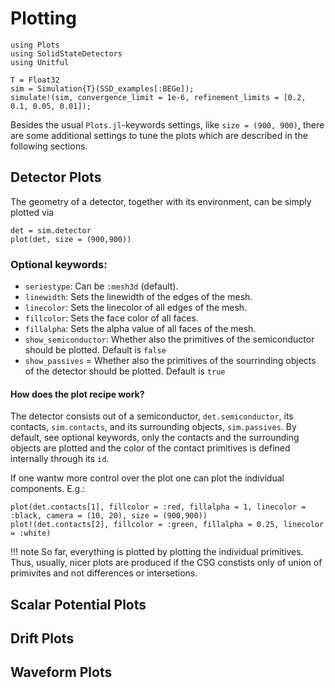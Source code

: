 # Plotting

````@example tutorial
using Plots
using SolidStateDetectors
using Unitful

T = Float32
sim = Simulation{T}(SSD_examples[:BEGe]);
simulate!(sim, convergence_limit = 1e-6, refinement_limits = [0.2, 0.1, 0.05, 0.01]);
````

Besides the usual `Plots.jl`-keywords settings, like `size = (900, 900)`,
there are some additional settings to tune the plots which are described in the following sections.

## Detector Plots

The geometry of a detector, together with its environment, can be simply plotted via
````@example tutorial
det = sim.detector
plot(det, size = (900,900))
````

### Optional keywords:
* `seriestype`: Can be `:mesh3d` (default).
* `linewidth`: Sets the linewidth of the edges of the mesh.
* `linecolor`: Sets the linecolor of all edges of the mesh.
* `fillcolor`: Sets the face color of all faces.
* `fillalpha`: Sets the alpha value of all faces of the mesh.
* `show_semiconductor`: Whether also the primitives of the semiconductor should be plotted. Default is `false`
* `show_passives` = Whether also the primitives of the sourrinding objects of the detector should be plotted. Default is `true`

#### How does the plot recipe work?

The detector consists out of a semiconductor, `det.semiconductor`, its contacts, `sim.contacts`,
and its surrounding objects, `sim.passives`.
By default, see optional keywords, only the contacts and the surrounding objects are plotted
and the color of the contact primitives is defined internally through its `id`.

If one wantw more control over the plot one can plot the individual components. E.g.:

````@example tutorial
plot(det.contacts[1], fillcolor = :red, fillalpha = 1, linecolor = :black, camera = (10, 20), size = (900,900))
plot!(det.contacts[2], fillcolor = :green, fillalpha = 0.25, linecolor = :white)
````

!!! note
    So far, everything is plotted by plotting the individual primitives. Thus, usually, nicer plots are produced
    if the CSG constists only of union of primivites and not differences or intersetions.


## Scalar Potential Plots

## Drift Plots

## Waveform Plots